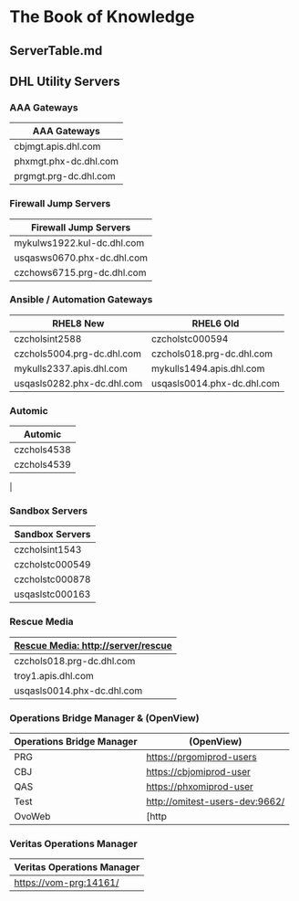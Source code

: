 
# The Book of Knowledge

## ServerTable.md

## DHL Utility Servers

### AAA Gateways

| AAA Gateways
|---------------
| cbjmgt.apis.dhl.com
| phxmgt.phx-dc.dhl.com
| prgmgt.prg-dc.dhl.com

### Firewall Jump Servers

| Firewall Jump Servers
|---------------
| mykulws1922.kul-dc.dhl.com
| usqasws0670.phx-dc.dhl.com
| czchows6715.prg-dc.dhl.com

### Ansible / Automation Gateways

 RHEL8 New | RHEL6 Old
------ | --------
 czcholsint2588 | czcholstc000594
 czchols5004.prg-dc.dhl.com   | czchols018.prg-dc.dhl.com
 mykulls2337.apis.dhl.com     | mykulls1494.apis.dhl.com
 usqasls0282.phx-dc.dhl.com   | usqasls0014.phx-dc.dhl.com

### Automic

| Automic
|---------------
| czchols4538
| czchols4539
|

### Sandbox Servers

|Sandbox Servers
|---------------
| czcholsint1543
| czcholstc000549
| czcholstc000878
| usqaslstc000163

### Rescue Media

|  [Rescue Media: http://server/rescue](http://server/rescue)
|---------------
|  czchols018.prg-dc.dhl.com
|  troy1.apis.dhl.com
|  usqasls0014.phx-dc.dhl.com

### Operations Bridge Manager & (OpenView)

|Operations Bridge Manager | (OpenView)
|--------|------
| PRG  |  [https://prgomiprod-users](https://prgomiprod-users.dhl.com)
| CBJ  |  [https://cbjomiprod-user](https://cbjomiprod-user.dhl.com)
| QAS  |  [https://phxomiprod-user](https://phxomiprod-user.dhl.com)
| Test |  [http://omitest-users-dev:9662/](http://omitest-users-dev.dhl.com:9662/)
| OvoWeb | [http | //ovoweb.prg-dc.dhl.com/index.php](http://ovoweb.prg-dc.dhl.com/index.php)

### Veritas Operations Manager

| Veritas Operations Manager
|--------------
| [https://vom-prg:14161/](https://vom-prg.prg-dc.dhl.com:14161/vom/login)
[//]: # ( vim: set ai noet nu sts=4 sw=4 ts=4 tw=78 filetype=markdown :)
